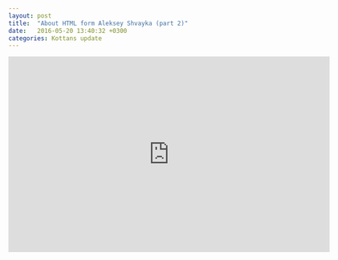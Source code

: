 ```yaml
---
layout: post
title:  "About HTML form Aleksey Shvayka (part 2)"
date:   2016-05-20 13:40:32 +0300
categories: Kottans update
---
```


<iframe width="640" height="390" src="https://www.youtube.com/watch?v=0Z4LD-Fa2mY" frameborder="0" allowfullscreen></iframe>
